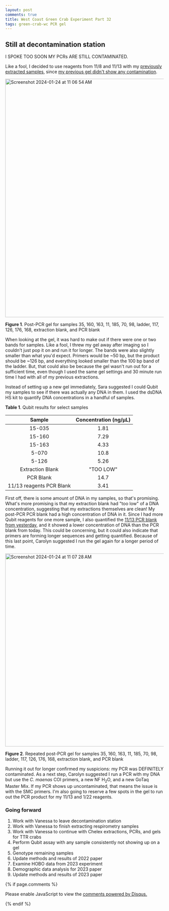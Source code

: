 ```yaml
---
layout: post
comments: true
title: West Coast Green Crab Experiment Part 32
tags: green-crab-wc PCR gel
---
```


## Still at decontamination station

I SPOKE TOO SOON MY PCRs ARE STILL CONTAMINATED.

Like a fool, I decided to use reagents from 11/8 and 11/13 with my [previously extracted samples](https://yaaminiv.github.io/Green-Crab-Experiment-2023-Part28/), since [my previous gel didn't show any contamination](https://yaaminiv.github.io/Green-Crab-Experiment-2023-Part31/).

<img width="756" alt="Screenshot 2024-01-24 at 11 06 54 AM" src="https://github.com/yaaminiv/green-crab-metabolomics/assets/22335838/2c252f3d-3fa6-4848-8838-254ee0060e01">

**Figure 1**. Post-PCR gel for samples 35, 160, 163, 11, 185, 70, 98, ladder, 117, 126, 176, 168, extraction  blank, and PCR blank

When looking at the gel, it was hard to make out if there were one or two bands for samples. Like a fool, I threw my gel away after imaging so I couldn't just pop it on and run it for longer. The bands were also slightly smaller than what you'd expect. Primers would be ~50 bp, but the product should be ~126 bp, and everything looked smaller than the 100 bp band of the ladder. But, that could also be because the gel wasn't run out for a sufficient time, even though I used the same gel settings and 30 minute run time I had with all of my previous extractions.

Instead of setting up a new gel immediately, Sara suggested I could Qubit my samples to see if there was actually any DNA in them. I used the dsDNA HS kit to quantify DNA concentrations in a handful of samples.

**Table 1**. Qubit results for select samples

|        **Sample**        | **Concentration (ng/µL)** |
|:------------------------:|:-------------------------:|
|          15-035          |            1.81           |
|          15-160          |            7.29           |
|          15-163          |            4.33           |
|           5-070          |            10.8           |
|           5-126          |            5.26           |
|     Extraction Blank     |         "TOO LOW"         |
|         PCR Blank        |            14.7           |
| 11/13 reagents PCR Blank |            3.41           |

First off, there is some amount of DNA in my samples, so that's promising. What's more promising is that my extraction blank had "too low" of a DNA concentration, suggesting that my extractions themselves are clean! My post-PCR PCR blank had a high concentration of DNA in it. Since I had more Qubit reagents for one more sample, I also quantified the [11/13 PCR blank from yesterday](https://yaaminiv.github.io/Green-Crab-Experiment-2023-Part31/), and it showed a lower concentration of DNA than the PCR blank from today. This could be concerning, but it could also indicate that primers are forming longer sequences and getting quantified. Because of this last point, Carolyn suggested I run the gel again for a longer period of time.

<img width="612" alt="Screenshot 2024-01-24 at 11 07 28 AM" src="https://github.com/yaaminiv/green-crab-metabolomics/assets/22335838/0665b71f-5cb9-4ba0-8f9c-d5509ff5efb2">

**Figure 2**. Repeated post-PCR gel for samples 35, 160, 163, 11, 185, 70, 98, ladder, 117, 126, 176, 168, extraction  blank, and PCR blank

Running it out for longer confirmed my suspicions: my PCR was DEFINITELY contaminated. As a next step, Carolyn suggested I run a PCR with my DNA but use the *C. maenas* COI primers, a new NF H<sub>2</sub>O, and a new GoTaq Master Mix. If my PCR shows up uncontaminated, that means the issue is with the SMC primers. I'm also going to reserve a few spots in the gel to run out the PCR product for my 11/13 and 1/22 reagents.  

### Going forward

1. Work with Vanessa to leave decontamination station
2. Work with Vanessa to finish extracting respirometry samples
2. Work with Vanessa to continue with Chelex extractions, PCRs, and gels for TTR crabs
3. Perform Qubit assay with any sample consistently not showing up on a gel
4. Genotype remaining samples
3. Update methods and results of 2022 paper
4. Examine HOBO data from 2023 experiment
5. Demographic data analysis for 2023 paper
6. Update methods and results of 2023 paper

{% if page.comments %}

<div id="disqus_thread"></div>
<script>

/**
*  RECOMMENDED CONFIGURATION VARIABLES: EDIT AND UNCOMMENT THE SECTION BELOW TO INSERT DYNAMIC VALUES FROM YOUR PLATFORM OR CMS.
*  LEARN WHY DEFINING THESE VARIABLES IS IMPORTANT: https://disqus.com/admin/universalcode/#configuration-variables*/
/*
var disqus_config = function () {
this.page.url = PAGE_URL;  // Replace PAGE_URL with your page's canonical URL variable
this.page.identifier = PAGE_IDENTIFIER; // Replace PAGE_IDENTIFIER with your page's unique identifier variable
};
*/
(function() { // DON'T EDIT BELOW THIS LINE
var d = document, s = d.createElement('script');
s.src = 'https://the-responsible-grad-student.disqus.com/embed.js';
s.setAttribute('data-timestamp', +new Date());
(d.head || d.body).appendChild(s);
})();
</script>
<noscript>Please enable JavaScript to view the <a href="https://disqus.com/?ref_noscript">comments powered by Disqus.</a></noscript>

{% endif %}

<script id="dsq-count-scr" src="//the-responsible-grad-student.disqus.com/count.js" async></script>
